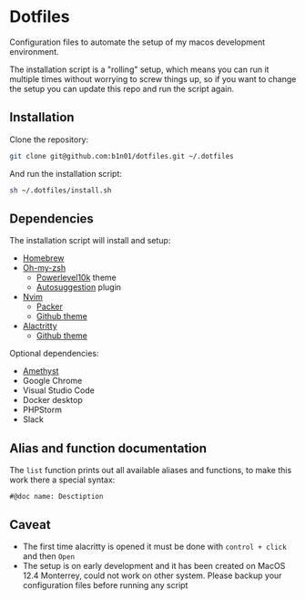 # Dotfiles

Configuration files to automate the setup of my macos development environment.

The installation script is a "rolling" setup, which means you can run it multiple times without worrying to screw things up, so if you want to change the setup you can update this repo and run the script again.

## Installation

Clone the repository:
```sh
git clone git@github.com:b1n01/dotfiles.git ~/.dotfiles 
```

And run the installation script:
```sh
sh ~/.dotfiles/install.sh
```

## Dependencies

The installation script will install and setup:

- [Homebrew](https://github.com/Homebrew/brew)
- [Oh-my-zsh](https://github.com/ohmyzsh/ohmyzsh)
    - [Powerlevel10k](https://github.com/romkatv/powerlevel10k) theme
    - [Autosuggestion](https://github.com/zsh-users/zsh-autosuggestions) plugin
- [Nvim](https://github.com/neovim/neovim)
    - [Packer](https://github.com/wbthomason/packer.nvim)
    - [Github theme](https://github.com/projekt0n/github-nvim-theme)
- [Alactritty](https://github.com/alacritty/alacritty)
    - [Github theme](https://github.com/projekt0n/github-nvim-theme/tree/main/terminal/alacritty)

Optional dependencies:

- [Amethyst](https://github.com/ianyh/Amethyst)
- Google Chrome
- Visual Studio Code
- Docker desktop
- PHPStorm
- Slack

## Alias and function documentation

The `list` function prints out all available aliases and functions, to make this work there a special syntax:
```
#@doc name: Desctiption
```

## Caveat

- The first time alacritty is opened it must be done with `control + click` and then `Open`
- The setup is on early development and it has been created on MacOS 12.4 Monterrey, could not work on other system. Please backup your configuration files before running any script
